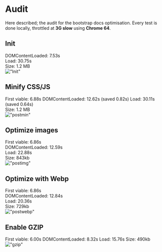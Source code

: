 # Audit
Here described; the audit for the bootstrap docs optimisation. Every test is done locally, throttled at **3G slow** using **Chrome 64**.

## Init
DOMContentLoaded: 7.53s  
Load: 30.75s  
Size: 1.2 MB  
!["Init"](/auditscreens/init.png "Init")

## Minify CSS/JS
First viable: 6.88s
DOMContentLoaded: 12.62s (saved 0.82s)
Load: 30.11s (saved 0.64s)  
Size: 1.2 MB  
!["postmin"](/auditscreens/post-min.png "postmin")

## Optimize images
First viable: 6.86s  
DOMContentLoaded: 12.59s   
Load: 22.88s  
Size: 843kb  
!["postimg"](/auditscreens/imgoptim.png "postimg")

## Optimize with Webp
First viable: 6.86s  
DOMContentLoaded: 12.84s  
Load: 20.36s  
Size: 729kb  
!["postwebp"](/auditscreens/webp.png "postwebp")

## Enable GZIP
First viable: 6.00s
DOMContentLoaded: 8.32s
Load: 15.76s
Size: 490kb
!["gzip"](/auditscreens/gzip.png "gzip")
